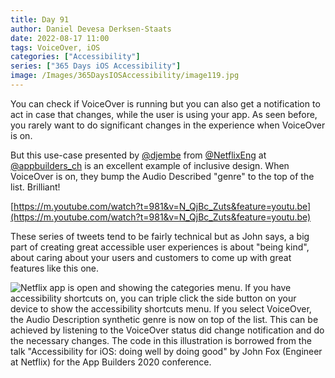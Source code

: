 ```yaml
---
title: Day 91
author: Daniel Devesa Derksen-Staats
date: 2022-08-17 11:00
tags: VoiceOver, iOS
categories: ["Accessibility"]
series: ["365 Days iOS Accessibility"]
image: /Images/365DaysIOSAccessibility/image119.jpg
---
```


You can check if VoiceOver is running but you can also get a notification to act in case that changes, while the user is using your app. As seen before, you rarely want to do significant changes in the experience when VoiceOver is on.  

But this use-case presented by [@djembe](https://twitter.com/djembe) from [@NetflixEng](https://twitter.com/NetflixEng) at [@appbuilders_ch](https://twitter.com/appbuilders_ch) is an excellent example of inclusive design. When VoiceOver is on, they bump the Audio Described "genre" to the top of the list. Brilliant! 

[https://m.youtube.com/watch?t=981&v=N_QjBc_Zuts&feature=youtu.be](https://m.youtube.com/watch?t=981&v=N_QjBc_Zuts&feature=youtu.be)

These series of tweets tend to be fairly technical but as John says, a big part of creating great accessible user experiences is about "being kind", about caring about your users and customers to come up with great features like this one.

![Netflix app is open and showing the categories menu. If you have accessibility shortcuts on, you can triple click the side button on your device to show the accessibility shortcuts menu. If you select VoiceOver, the Audio Description synthetic genre is now on top of the list. This can be achieved by listening to the VoiceOver status did change notification and do the necessary changes. The code in this illustration is borrowed from the talk "Accessibility for iOS: doing well by doing good" by John Fox (Engineer at Netflix) for the App Builders 2020 conference.](/Images/365DaysIOSAccessibility/image119.jpg)






